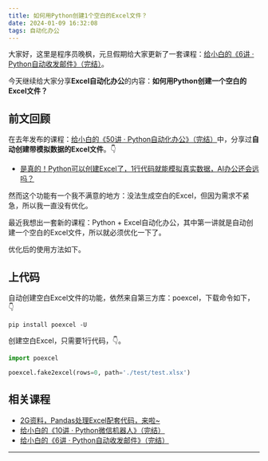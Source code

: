 ```yaml
---
title: 如何用Python创建1个空白的Excel文件？
date: 2024-01-09 16:32:08
tags: 自动化办公
---
```


大家好，这里是程序员晚枫，元旦假期给大家更新了一套课程：[给小白的《6讲 · Python自动收发邮件》（完结）](https://mp.weixin.qq.com/s/XYIVihTmBUtxGha24QJ-yg)。

今天继续给大家分享**Excel自动化办公**的内容：**如何用Python创建一个空白的Excel文件？**

## 前文回顾

在去年发布的课程：[给小白的《50讲 · Python自动化办公》（完结）](https://mp.weixin.qq.com/s/tKlzVee4kmJk4dGfKvVnFQ)中，分享过**自动创建带模拟数据的Excel文件**。👇

- [是真的！Python可以创建Excel了，1行代码就能模拟真实数据，AI办公还会远吗？](https://www.bilibili.com/video/BV18m4y1u7Kq/?buvid=&is_story_h5=false&mid=qMItlNpUNhCu1MnTH%2FJ7Ew%3D%3D&share_medium=iphone&share_pattern=placard&share_plat=ios&share_session_id=D4F498EB-69F0-47F6-987B-8B2E41BC59E9&share_tag=s_i&spmid=united.player-video-detail.0.0&timestamp=1704814497&unique_k=lYda8Fz&vd_source=dcea3feb81b702defb6006f671564224)

然而这个功能有一个我不满意的地方：没法生成空白的Excel，但因为需求不紧急，所以我一直没有优化。

最近我想出一套新的课程：Python + Excel自动化办公，其中第一讲就是自动创建一个空白的Excel文件，所以就必须优化一下了。

优化后的使用方法如下。


## 上代码

自动创建空白Excel文件的功能，依然来自第三方库：poexcel，下载命令如下，👇

```shell
pip install poexcel -U
```

创建空白Excel，只需要1行代码，👇。

```python
import poexcel

poexcel.fake2excel(rows=0, path='./test/test.xlsx')
```

## 相关课程

- [2G资料，Pandas处理Excel配套代码，来啦~](https://mp.weixin.qq.com/s/n5b-C4ZhkhfZmlCTvepM4A)
- [给小白的《10讲 · Python微信机器人》（完结）](https://mp.weixin.qq.com/s/2fZiSQPVtDJCz0fHtqrsVA)
- [给小白的《6讲 · Python自动收发邮件》（完结）](https://mp.weixin.qq.com/s/XYIVihTmBUtxGha24QJ-yg)

-----




